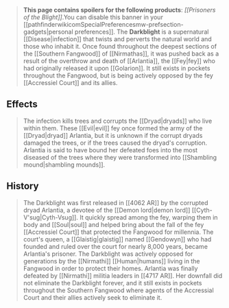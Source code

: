 > **This page contains spoilers for the following products**: *[[Prisoners of the Blight]]*.You can disable this banner in your [[pathfinderwikicomSpecialPreferencesmw-prefsection-gadgets|personal preferences]].
> The **Darkblight** is a supernatural [[Disease|infection]] that twists and perverts the natural world and those who inhabit it. Once found throughout the deepest sections of the [[Southern Fangwood]] of [[Nirmathas]], it was pushed back as a result of the overthrow and death of [[Arlantia]], the [[Fey|fey]] who had originally released it upon [[Golarion]]. It still exists in pockets throughout the Fangwood, but is being actively opposed by the fey [[Accressiel Court]] and its allies.


## Effects

> The infection kills trees and corrupts the [[Dryad|dryads]] who live within them. These [[Evil|evil]] fey once formed the army of the [[Dryad|dryad]] Arlantia, but it is unknown if the corrupt dryads damaged the trees, or if the trees caused the dryad's corruption. Arlantia is said to have bound her defeated foes into the most diseased of the trees where they were transformed into [[Shambling mound|shambling mounds]].


## History

> The Darkblight was first released in [[4062 AR]] by the corrupted dryad Arlantia, a devotee of the [[Demon lord|demon lord]] [[Cyth-V'sug|Cyth-Vsug]]. It quickly spread among the fey, warping them in body and [[Soul|soul]] and helped bring about the fall of the fey [[Accressiel Court]] that protected the Fangwood for millennia. The court's queen, a [[Glaistig|glaistig]] named [[Gendowyn]] who had founded and ruled over the court for nearly 8,000 years, became Arlantia's prisoner.
> The Darkblight was actively opposed for generations by the [[Nirmathi]] [[Human|humans]] living in the Fangwood in order to protect their homes. Arlantia was finally defeated by [[Nirmathi]] militia leaders in [[4717 AR]]. Her downfall did not eliminate the Darkblight forever, and it still exists in pockets throughout the Southern Fangwood where agents of the Accressial Court and their allies actively seek to eliminate it.








